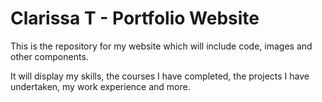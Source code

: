# Clarissa T - Portfolio Website

This is the repository for my website which will include code, images and other components.

It will display my skills, the courses I have completed, the projects I have undertaken, my work experience and more.
